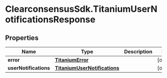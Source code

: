 # ClearconsensusSdk.TitaniumUserNotificationsResponse

## Properties

Name | Type | Description | Notes
------------ | ------------- | ------------- | -------------
**error** | [**TitaniumError**](TitaniumError.md) |  | [optional] 
**userNotifications** | [**TitaniumUserNotifications**](TitaniumUserNotifications.md) |  | [optional] 


